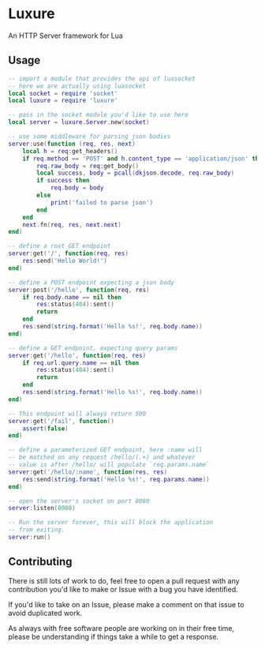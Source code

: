 # Luxure

An HTTP Server framework for Lua

## Usage

```lua
-- import a module that provides the api of luasocket
-- here we are actually using luasocket
local socket = require 'socket'
local luxure = require 'luxure'

-- pass in the socket module you'd like to use here
local server = luxure.Server.new(socket)

-- use some middleware for parsing json bodies
server:use(function (req, res, next)
    local h = req:get_headers()
    if req.method == 'POST' and h.content_type == 'application/json' then
        req.raw_body = req:get_body()
        local success, body = pcall(dkjson.decode, req.raw_body)
        if success then
            req.body = body
        else
            print('failed to parse json')
        end
    end
    next.fn(req, res, next.next)
end)

-- define a root GET endpoint
server:get('/', function(req, res) 
    res:send('Hello World!')
end)

-- define a POST endpoint expecting a json body
server:post('/hello', function(req, res)
    if req.body.name == nil then
        res:status(404):sent()
        return
    end
    res:send(string.format('Hello %s!', req.body.name))
end)

-- define a GET endpoint, expecting query params
server:get('/hello', function(req, res)
    if req.url.query.name == nil then
        res:status(404):sent()
        return
    end
    res:send(string.format('Hello %s!', req.body.name))
end)

-- This endpoint will always return 500
server:get('/fail', function()
    assert(false)
end)

-- define a parameterized GET endpoint, here :name will
-- be matched on any request /hello/(.+) and whatever
-- value is after /hello/ will populate `req.params.name`
server:get('/hello/:name', function(res, res)
    res:send(string.format('Hello %s!', req.params.name))
end)

-- open the server's socket on port 8080
server:listen(8080)

-- Run the server forever, this will block the application
-- from exiting.
server:run()
```

## Contributing

There is still lots of work to do, feel free to open a pull request with any contribution you'd like to make
or Issue with a bug you have identified.

If you'd like to take on an Issue, please make a comment on that issue to avoid duplicated work.

As always with free software people are working on in their free time, please be understanding
if things take a while to get a response.
